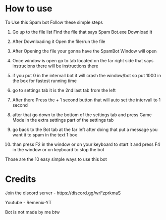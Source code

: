 # How to use 
To Use this Spam bot Follow these simple steps 

1. Go up to the file list Find the file that says Spam Bot.exe Download it 

2. After Downloading it Open the file/run the file 

3. After Opening the file your gonna have the SpamBot Window will open 

4. Once window is open go to tab located on the far right side that says instrucions there will be instructions there 

5. if you put 0 in the intervall bot it will crash the window/bot so put 1000 in the box for fastest running time 

6. go to settings tab it is the 2nd last tab from the left 

7. After there Press the + 1 second button that will auto set the intervall to 1 second 

8. after that go down to the bottom of the settings tab and press Game Mode in the extra settings part of the settings tab 

9. go back to the Bot tab at the far left after doing that put a message you want it to spam in the text 1 box 

10. than press F2 in the window or on your keyboard to start it and press F4 in the window or on keyboard to stop the bot 

Those are the 10 easy simple ways to use this bot 


# Credits 

Join the discord server - https://discord.gg/wrFzprkmaS 

Youtube - Remenix-YT 

Bot is not made by me btw 
